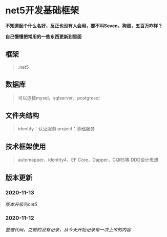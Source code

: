

# net5开发基础框架

**不知道起个什么名好，反正也没有人会用，要不叫Seven，狗蛋，五百万咋样？**

**自己慢慢把常用的一些东西更新到里面**

## 框架

> .net5

## 数据库

> 可以连接mysql，sqlserver，postgresql


## 文件夹结构

> identity：认证服务
> project：基础服务

## 技术框架使用

> automapper，identity4，EF Core，Dapper，CQRS等
> DDD设计思想

## 版本更新
### 2020-11-13
*版本升级到net5*
### 2020-11-12
*整理代码，之前的没有记录，从今天开始记录每一次上传的内容*

